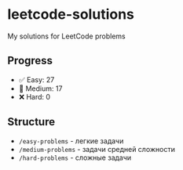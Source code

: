 # leetcode-solutions
My solutions for LeetCode problems

## Progress
- ✅ Easy: 27
- 🔄 Medium: 17  
- ❌ Hard: 0

## Structure
- `/easy-problems` - легкие задачи
- `/medium-problems` - задачи средней сложности  
- `/hard-problems` - сложные задачи
